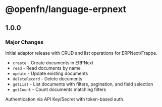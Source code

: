 # @openfn/language-erpnext

## 1.0.0

### Major Changes

Initial adaptor release with CRUD and list operations for ERPNext/Frappe.

- `create` - Create documents in ERPNext
- `read` - Read documents by name
- `update` - Update existing documents
- `deleteRecord` - Delete documents
- `getList` - List documents with filters, pagination, and field selection
- `getCount` - Count documents matching filters

Authentication via API Key/Secret with token-based auth.

